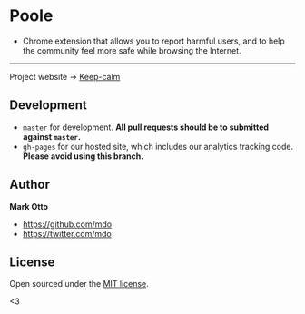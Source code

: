 # Poole

* Chrome extension that allows you to report harmful users, and to help the community feel more safe while browsing the Internet.

-----

Project website -> [Keep-calm](http://gavra0.github.io/keep-calm/)


## Development

- `master` for development.  **All pull requests should be to submitted against `master`.**
- `gh-pages` for our hosted site, which includes our analytics tracking code. **Please avoid using this branch.**


## Author

**Mark Otto**
- <https://github.com/mdo>
- <https://twitter.com/mdo>


## License

Open sourced under the [MIT license](LICENSE.md).

<3

